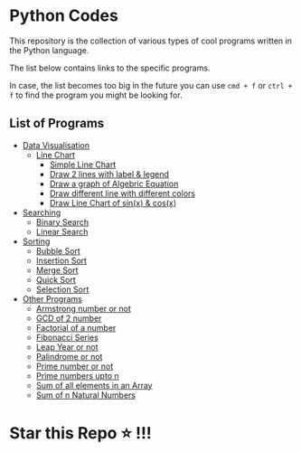 # Python Codes
This repository is the collection of various types of cool programs written in the Python language. 

The list below contains links to the specific programs.

In case, the list becomes too big in the future you can use `cmd + f` or `ctrl + f` to find the program you might be looking for.

## List of Programs
- [Data Visualisation](./datavisualisation/)
  - [Line Chart](./datavisualisation/linechart/)
    - [Simple Line Chart](./datavisualisation/linechart/linechart1.py)
    - [Draw 2 lines with label & legend](./datavisualisation/linechart/linechart2.py)
    - [Draw a graph of Algebric Equation](./datavisualisation/linechart/linechart3.py)
    - [Draw different line with different colors](./datavisualisation/linechart/linechart4.py)
    - [Draw Line Chart of sin(x) & cos(x)](./datavisualisation/linechart/linechart5.py)
- [Searching](./searching)
  - [Binary Search](./searching/binarysearch.py)
  - [Linear Search](./searching/linearsearch.py)
- [Sorting](./sorting)
  - [Bubble Sort](./sorting/bubblesort.py)
  - [Insertion Sort](./sorting/insertionsort.py)
  - [Merge Sort](./sorting/mergesort.py)
  - [Quick Sort](./sorting/quicksort.py)
  - [Selection Sort](./sorting/selectionsort.py)
- [Other Programs](./otherprograms)
  - [Armstrong number or not](./otherprograms/armstrongnumber.py)
  - [GCD of 2 number](./otherprograms/gcd.py)
  - [Factorial of a number](./otherprograms/factorial.py)
  - [Fibonacci Series](./otherprograms/fibonacci.py)
  - [Leap Year or not](./otherprograms/leapyear.py)
  - [Palindrome or not](./otherprograms/palindrome.py)
  - [Prime number or not](./otherprograms/primenumber.py)
  - [Prime numbers upto n](./otherprograms/primenumupton.py)
  - [Sum of all elements in an Array](./otherprograms/arraysum.py)
  - [Sum of n Natural Numbers](./otherprograms/sumofnnaturalnumbers.py)

# Star this Repo ⭐ !!!
